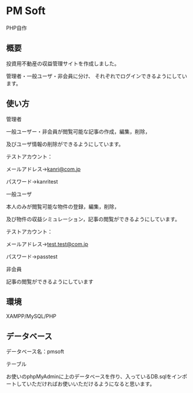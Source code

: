 # PM Soft
PHP自作

## 概要
投資用不動産の収益管理サイトを作成しました。

管理者・一般ユーザ・非会員に分け、 それぞれでログインできるようにしています。

## 使い方
管理者

一般ユーザー・非会員が閲覧可能な記事の作成，編集，削除，

及びユーザ情報の削除ができるようにしています。

テストアカウント：

メールアドレス→kanri@com.jp

パスワード→kanritest

一般ユーザ

本人のみが閲覧可能な物件の登録，編集，削除，

及び物件の収益シミュレーション，記事の閲覧ができるようにしています。

テストアカウント：

メールアドレス→test.test@com.jp

パスワード→passtest

非会員

記事の閲覧ができるようにしています

## 環境
XAMPP/MySQL/PHP

## データベース
データベース名：pmsoft

テーブル

お使いのphpMyAdminに上のデータベースを作り、入っているDB.sqlをインポートしていただければお使いいただけるようになると思います。